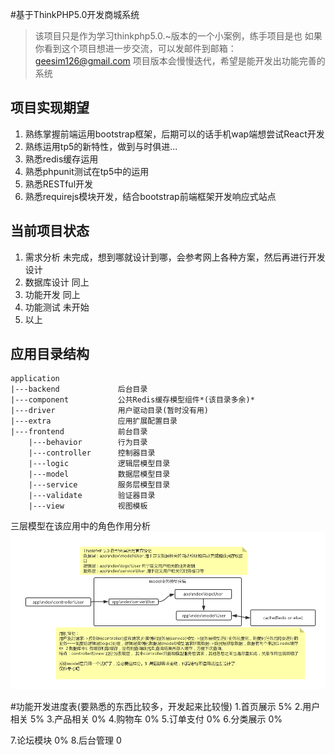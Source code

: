 #基于ThinkPHP5.0开发商城系统

>该项目只是作为学习thinkphp5.0.~版本的一个小案例，练手项目是也
>如果你看到这个项目想进一步交流，可以发邮件到邮箱：geesim126@gmail.com
>项目版本会慢慢迭代，希望是能开发出功能完善的系统


项目实现期望
------------
1. 熟练掌握前端运用bootstrap框架，后期可以的话手机wap端想尝试React开发
2. 熟练运用tp5的新特性，做到与时俱进...
3. 熟悉redis缓存运用
4. 熟悉phpunit测试在tp5中的运用
5. 熟悉RESTful开发
6. 熟悉requirejs模块开发，结合bootstrap前端框架开发响应式站点 


当前项目状态
------------
1. 需求分析    未完成，想到哪就设计到哪，会参考网上各种方案，然后再进行开发设计
2. 数据库设计  同上 
3. 功能开发    同上
4. 功能测试    未开始
5. 以上


应用目录结构
------------
~~~
application
|---backend             后台目录
|---component           公共Redis缓存模型组件*(该目录多余)* 
|---driver              用户驱动目录(暂时没有用)
|---extra               应用扩展配置目录
|---frontend            前台目录
    |---behavior        行为目录
    |---controller      控制器目录
    |---logic           逻辑层模型目录
    |---model           数据层模型目录
    |---service         服务层模型目录
    |---validate        验证器目录
    |---view            视图模板
~~~
三层模型在该应用中的角色作用分析
![三层模型关系和作用](https://raw.githubusercontent.com/geesim/mytp5app/master/59ee2178e4b08b9e91800f91.png)


#功能开发进度表(要熟悉的东西比较多，开发起来比较慢)
1.首页展示     5%
2.用户相关     5%
3.产品相关     0%
4.购物车       0%
5.订单支付     0%
6.分类展示     0%


7.论坛模块     0%
8.后台管理     0
